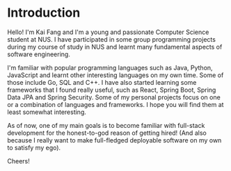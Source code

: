 # Introduction

Hello! I'm Kai Fang and I'm a young and passionate Computer Science student at NUS. I have participated in some group programming projects during my course of study in NUS and learnt many fundamental aspects of software engineering.

I'm familiar with popular programming languages such as Java, Python, JavaScript and learnt other interesting languages on my own time. Some of those include Go, SQL and C++. I have also started learning some frameworks that I found really useful, such as React, Spring Boot, Spring Data JPA and Spring Security. Some of my personal projects focus on one or a combination of languages and frameworks. I hope you will find them at least somewhat interesting.

As of now, one of my main goals is to become familiar with full-stack development for the honest-to-god reason of getting hired! (And also because I really want to make full-fledged deployable software on my own to satisfy my ego). 

Cheers!
<!---
kflim/kflim is a ✨ special ✨ repository because its `README.md` (this file) appears on your GitHub profile.
You can click the Preview link to take a look at your changes.
--->
